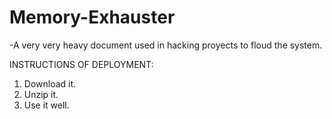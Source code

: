 # Memory-Exhauster
-A very very heavy document used in hacking proyects to floud the system.

INSTRUCTIONS OF DEPLOYMENT:
1. Download it.
2. Unzip it.
3. Use it well.
